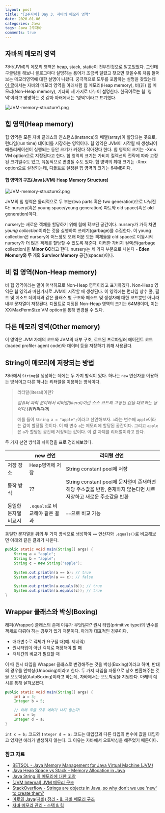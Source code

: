 ```yaml
---
layout: post
title: "[2주자바] Day 3. 자바의 메모리 영역"
date: 2020-01-06
categories: Java
tags: Java 2주자바
comments: true
---
```

## 자바의 메모리 영역
자바(JVM)의 메모리 영역은 heap, stack, static이 전부인것으로 알고있었다. 그런데 구글링을 해보니 블로그마다 설명하는 용어가 조금씩 달랐고 찾으면 찾을수록 처음 들어보는 메모리영역에 대한 설명이 나왔다. 궁극적으로 모두를 포함하는 설명을 찾았는데 [이 글](https://betsol.com/2017/06/java-memory-management-for-java-virtual-machine-jvm/)에서는 자바의 메모리 영역을 아래처럼 힙 메모리(Heap memory), 비(非) 힙 메모리(Non-Heap memory), 기타의 세 가지로 나누어 설명한다. 한국어로는 힙 '영역'이라고 명명하는 것 같아 아래에서는 '영역'이라고 표기했다.

![JVM-memory-structure1.png](/res/JVM-memory-structure1.png)

## 힙 영역(Heap memory)
힙 영역은 모든 자바 클래스의 인스턴스(instance)와 배열(array)이 할당되는 곳으로, 런타임(run time) 데이터를 저장하는 영역이다. 힙 영역은 JVM이 시작될 때 생성되어 애플리케이션이 실행되는 동안 크기가 커졌다 작아졌다 한다. 힙 영역의 크기는 -Xms VM option으로 지정된다고 한다. 힙 영역의 크기는 가비지 컬렉션의 전략에 따라 고정된 크기일수도 있고, 유동적으로 변경될 수도 있다. 힙 영역의 최대 크기는 -Xmx option으로 설정되는데, 디폴트로 설정된 힙 영역의 크기는 64MB이다. 

#### 힙 영역의 구조(Java(JVM) Heap Memory Structure)
![JVM-memory-structure2.png](/res/JVM-memory-structure2.png)

JVM의 힙 영역은 물리적으로 두 부분(two parts 혹은 two generation)으로 나눠진다: nursery(혹은 young space/young generation) 파트와 old space(혹은 old generation)이다. 

nursery는 새로운 객체를 할당하기 위해 힙에 확보된 공간이다. nursery가 가득 차면 *young collection*이라는 것을 실행하여 쓰레기(garbage)를 수집한다. 이 young collection은 nursery에 어느정도 오래 머문 모든 객체들을 old space로 이동시켜 nursery가 더 많은 객체를 할당할 수 있도록 해준다. 이러한 가비지 컬렉션(garbage collection)을 **Minor GC**라고 한다. nursery는 세 가지 부분으로 나뉜다 - **Eden Momory와 두 개의 Survivor Memory** 공간(spaces)이다. 

## 비 힙 영역(Non-Heap memory)
비 힙 영역이라는 말이 어색하므로 Non-Heap 영역이라고 표기하겠다. Non-Heap 영역은 힙 영역과 마찬가지로 JVM이 시작할 때 생성된다. 이 영역에는 런타임 상수 풀, 필드 및 메소드 데이터와 같은 클래스 별 구조와 메소드 및 생성자에 대한 코드뿐만 아니라 내부 문자열이 저장된다. 디폴트로 지정된 Non-Heap 영역의 크기는 64MB이며, 이는 XX:MaxPermSize VM option을 통해 변경될 수 있다. 

## 다른 메모리 영역(Other memory)
이 영역은 JVM 자체의 코드와 JVM의 내부 구조, 로드된 프로파일러 에이전트 코드(loaded profiler agent code)와 데이터 등을 저장하기 위해 사용된다. 

<!-- 
- 변수 관련 용어 정리하기
  - 멤버 변수
  - 인스턴스 변수
  - 지역 변수
  - 전역 변수
  - 참조 변수
  - 매개 변수(parameter != argument) -->

<!-- - 모든 메모리 변수는 JVM 스택에 저장됨. 스택 영역에 주소를 저장하며 그 주소의 값은는 heap영역에 저장됨. 즉 스택에 저장된 참조 변수는 heap 영역에 저장된 값의 주소를 저장하고 가리키는 것.
- heap영역에 저장되는 것은 instance라고 함.  
- new 연산자를 쓰는 경우에 대해 정리해보자. (선생님은 많이 쓰는 것은 new를 안쓴다고 하심)-->

## String이 메모리에 저장되는 방법
<!-- - 문자열을 저장하는 방법. 문자열은 몇 글자가 들어올지 모르기 때문에 마지막에 null값을 저장함.
- - String도 클래스임. 클래스를 선언할 때는 항상 new 연산자를 사용해야함. 그런데 String은 왜 값을 넣어 바로 선언이 가능할까!? 이런 의문을 한 번도 가져보지 못했다니...! String은 원시타입처럼 아주 많이 쓰이는 자료형이기때문에 예외로 이러한 문법을 허용한 것이라고 함(더 찾아보기)  -->

자바에서 `String`을 생성하는 데에는 두 가지 방식이 있다. 하나는 `new` 연산자를 이용하는 방식이고 다른 하나는 리터럴을 이용하는 방식이다.

> 리터럴(literal)이란?
> 
> *컴퓨터 과학 분야에서 리터럴(literal)이란 소스 코드의 고정된 값을 대표하는 용어다.[(위키피디아)](https://ko.wikipedia.org/wiki/%EB%A6%AC%ED%84%B0%EB%9F%B4)*
> 
> 예를 들어 `String a = "apple";`이라고 선언해보자. `a`라는 변수에 `apple`이라는 값이 할당될 것이다. 이 때 변수 `a`는 메모리에 할당된 공간이다. 그리고 `apple`은 `a`가 할당된 공간에 저장되는 값이다. 이 값 자체를 리터럴이라고 한다. 

두 가지 선언 방식의 차이점을 표로 정리해보았다.

|             | new 선언                | 리터럴 선언                                                                    |
| ----------- | --------------------- | ------------------------------------------------------------------------- |
| 저장 장소       | Heap영역에 저장            | String constant pool에 저장                                                  |
| 동작 방식       | ??                    | String constant pool에 문자열이 존재하면 해당 주소값을 반환, 존재하지 않는다면 새로 저장하고 새로운 주소값을 반환 |
| 동일한 문자열 비교시 | `.equals`로 비교해야 같은 결과 | `==`으로 비교 가능                                                              |

동일한 문자열을 위의 두 가지 방식으로 생성하여 `==` 연산자와 `.equals()`로 비교해보면 아래와 같은 결과가 나온다.
```java
public static void main(String[] args) {
    String a = "apple";
    String b = "apple";
    String c = new String("apple");
    
    System.out.println(a == b); // true
    System.out.println(a == c); // false
    
    System.out.println(a.equals(b)); // true
    System.out.println(a.equals(c)); // true
}
```

## Wrapper 클래스와 박싱(Boxing)
래퍼(Wrapper) 클래스의 존재 이유가 무엇일까? 원시 타입(primitive type)의 변수를 객체로 다뤄야 하는 경우가 있기 때문이다. 아래가 대표적인 경우이다.
  - 매개변수로 객체가 요구될 때(예. 제네릭)
  - 원시타입이 아닌 객체로 저장해야 할 때
  - 객체간의 비교가 필요할 때
  
이 때 원시 타입을 Wrapper 클래스로 변경해주는 것을 박싱(Boxing)이라고 하며, 반대의 경우를 언박싱(Unboxing)이라고 한다. 두 가지 타입을 자동으로 상호 변환해주는 것을 오토박싱(AutoBoxing)이라고 하는데, 자바에서는 오토박싱을 지원한다. 아래의 예시를 통해 살펴보겠다.

```java
public static void main(String[] args) {
    int a = 3;
    Integer b = 5;

    // 아래 두줄 모두 에러가 나지 않는다! 
    int c = b; 
    Integer d = a;
}
```

`int c = b;` 코드와 `Integer d = a;` 코드는 대입값과 다른 타입의 변수에 값을 대입하고 있지만 에러가 발생하지 않는다. 그 이유는 자바에서 오토박싱을 해주었기 때문이다. 

### 참고 자료
- [BETSOL - Java Memory Management for Java Virtual Machine (JVM)](https://betsol.com/2017/06/java-memory-management-for-java-virtual-machine-jvm/)
- [Java Heap Space vs Stack – Memory Allocation in Java](https://www.journaldev.com/4098/java-heap-space-vs-stack-memory)
- [Java String 의 메모리에 대한 고찰](https://medium.com/@joongwon/string-%EC%9D%98-%EB%A9%94%EB%AA%A8%EB%A6%AC%EC%97%90-%EB%8C%80%ED%95%9C-%EA%B3%A0%EC%B0%B0-57af94cbb6bc)
- [[JVM Internal] JVM 메모리 구조](https://12bme.tistory.com/382)
- [StackOverflow - Strings are objects in Java, so why don't we use 'new' to create them?](https://stackoverflow.com/questions/2009228/strings-are-objects-in-java-so-why-dont-we-use-new-to-create-them)
- [마로의 Java(자바) 정리 - 8. 자바 메모리 구조](https://hoonmaro.tistory.com/19)
- [자바 메모리 관리 - 스택 & 힙](https://yaboong.github.io/java/2018/05/26/java-memory-management/)